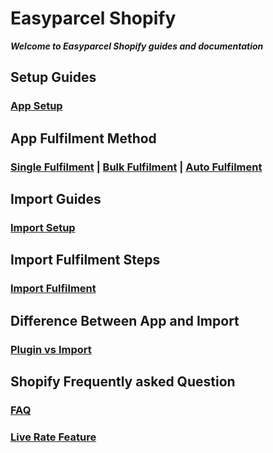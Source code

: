 # Easyparcel Shopify 

***Welcome to Easyparcel Shopify guides and documentation***

## Setup Guides

### [App Setup](./shopify_plugin_setup_guide.md)

## App Fulfilment Method
### [Single Fulfilment](./shopify_single_fulfilment.md) | [Bulk Fulfilment](./shopify_bulk_fulfilment.md) | [Auto Fulfilment](./shopify_auto_fulfilment.md)

## Import Guides
### [Import Setup](./shopify_import_integration_setup.md)

## Import Fulfilment Steps
### [Import Fulfilment](shopify_import_fulfilment.md)

## Difference Between App and Import 
### [Plugin vs Import](./app_vs_import_shopify.md)

## Shopify Frequently asked Question
### [FAQ](./WC_FAQ.md)
### [Live Rate Feature](./live_rates_setup.md)


